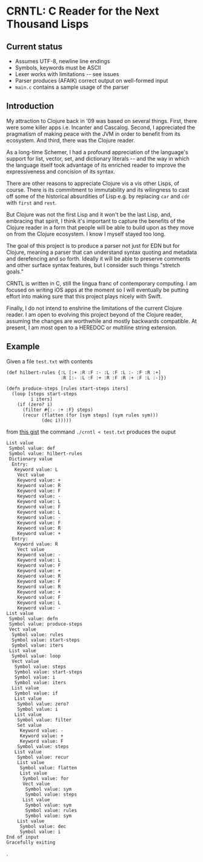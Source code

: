 # CRNTL: C Reader for the Next Thousand Lisps

## Current status

* Assumes UTF-8, newline line endings
* Symbols, keywords must be ASCII
* Lexer works with limitations -- see issues
* Parser produces (AFAIK) correct output on well-formed input
* `main.c` contains a sample usage of the parser

## Introduction

My attraction to Clojure back in '09 was based on several
things. First, there were some killer apps i.e. Incanter and
Cascalog. Second, I appreciated the pragmatism of making peace with
the JVM in order to benefit from its ecosystem. And third, there was
the Clojure reader.

As a long-time Schemer, I had a profound appreciation of the
language's support for list, vector, set, and dictionary literals --
and the way in which the language itself took advantage of its
enriched reader to improve the expressiveness and concision of its syntax.

There are other reasons to appreciate Clojure vis a vis other Lisps,
of course. There is its commitment to immutability and its wilingness
to cast off some of the historical absurdities of Lisp e.g. by
replacing `car` and `cdr` with `first` and `rest`.

But Clojure was not the first Lisp and it won't be the last Lisp, and,
embracing that spirit, I think it's important to capture the benefits
of the Clojure reader in a form that people will be able to build upon
as they move on from the Clojure ecosystem. I know I myself stayed too
long.

The goal of this project is to produce a parser not just for EDN but
for Clojure, meaning a parser that can understand syntax quoting and
metadata and derefencing and so forth. Ideally it will be able to
preserve comments and other surface syntax features, but I consider
such things "stretch goals."

CRNTL is written in C, still the lingua franc of contemporary
computing. I am focused on writing iOS apps at the moment so I will
eventually be putting effort into making sure that this project plays
nicely with Swift.

Finally, I do not intend to enshrine the limitations of the current
Clojure reader. I am open to evolving this project beyond of the
Clojure reader, assuming the changes are worthwhile and mostly
backwards compatible. At present, I am most open to a HEREDOC or
multiline string extension.

## Example

Given a file `test.txt` with contents

```
(def hilbert-rules {:L [:+ :R :F :- :L :F :L :- :F :R :+]
                    :R [:- :L :F :+ :R :F :R :+ :F :L :-]})

(defn produce-steps [rules start-steps iters]
  (loop [steps start-steps
         i iters]
    (if (zero? i)
      (filter #{:- :+ :F} steps)
      (recur (flatten (for [sym steps] (sym rules sym)))
             (dec i)))))
```

from [this
gist](https://gist.github.com/edw/ecc94abfef6cf50e161d0e1d639e34e4)
the command `./crntl < test.txt` produces the ouput

```
List value
 Symbol value: def
 Symbol value: hilbert-rules
 Dictionary value
  Entry:
   Keyword value: L
    Vect value
    Keyword value: +
    Keyword value: R
    Keyword value: F
    Keyword value: -
    Keyword value: L
    Keyword value: F
    Keyword value: L
    Keyword value: -
    Keyword value: F
    Keyword value: R
    Keyword value: +
  Entry:
   Keyword value: R
    Vect value
    Keyword value: -
    Keyword value: L
    Keyword value: F
    Keyword value: +
    Keyword value: R
    Keyword value: F
    Keyword value: R
    Keyword value: +
    Keyword value: F
    Keyword value: L
    Keyword value: -
List value
 Symbol value: defn
 Symbol value: produce-steps
 Vect value
  Symbol value: rules
  Symbol value: start-steps
  Symbol value: iters
 List value
  Symbol value: loop
  Vect value
   Symbol value: steps
   Symbol value: start-steps
   Symbol value: i
   Symbol value: iters
  List value
   Symbol value: if
   List value
    Symbol value: zero?
    Symbol value: i
   List value
    Symbol value: filter
    Set value
     Keyword value: -
     Keyword value: +
     Keyword value: F
    Symbol value: steps
   List value
    Symbol value: recur
    List value
     Symbol value: flatten
     List value
      Symbol value: for
      Vect value
       Symbol value: sym
       Symbol value: steps
      List value
       Symbol value: sym
       Symbol value: rules
       Symbol value: sym
    List value
     Symbol value: dec
     Symbol value: i
End of input
Gracefully exiting
```

.


